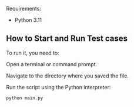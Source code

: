 Requirements:
- Python 3.11

## How to Start and Run Test cases
To run it, you need to:

Open a terminal or command prompt.

Navigate to the directory where you saved the file.

Run the script using the Python interpreter:

```
python main.py
```
